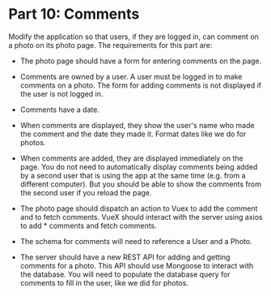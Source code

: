 # Part 10: Comments

Modify the application so that users, if they are logged in, can comment on a
photo on its photo page. The requirements for this part are:

- The photo page should have a form for entering comments on the page.

- Comments are owned by a user. A user must be logged in to make comments on a
  photo. The form for adding comments is not displayed if the user is not logged
  in.

- Comments have a date.

- When comments are displayed, they show the user's name who made the comment
  and the date they made it. Format dates like we do for photos.

- When comments are added, they are displayed immediately on the page. You do
  not need to automatically display comments being added by a second user that
  is using the app at the same time (e.g. from a different computer). But you
  should be able to show the comments from the second user if you reload the
  page.

- The photo page should dispatch an action to Vuex to add the comment and to
  fetch comments. VueX should interact with the server using axios to add \*
  comments and fetch comments.

- The schema for comments will need to reference a User and a Photo.

- The server should have a new REST API for adding and getting comments for a
  photo. This API should use Mongoose to interact with the database. You will
  need to populate the database query for comments to fill in the user, like we
  did for photos.
